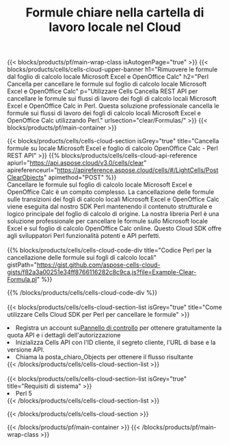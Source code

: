 ﻿---
title:  Formule chiare nella cartella di lavoro locale nel Cloud
description: API e SDK cloud per cancellare le formule su Microsoft Excel e OpenOffice Calc. Formule chiare sui fogli di calcolo locali tramite il Cloud Cells API. L'SDK supporta tipi di linguaggi di sviluppo. Includono Android, C#, Go, Java, NodeJS, Perl, PHP, Python, Ruby e swift.
---
{{< blocks/products/pf/main-wrap-class isAutogenPage="true" >}}
{{< blocks/products/cells/cells-cloud-upper-banner h1="Rimuovere le formule dal foglio di calcolo locale Microsoft Excel e OpenOffice Calc" h2="Perl Cancella per cancellare le formule sul foglio di calcolo locale Microsoft Excel e OpenOffice Calc" p="Utilizzare Cells Cancella REST API per cancellare le formule sui flussi di lavoro dei fogli di calcolo locali Microsoft Excel e OpenOffice Calc in Perl. Questa soluzione professionale cancella le formule sui flussi di lavoro dei fogli di calcolo locali Microsoft Excel e OpenOffice Calc utilizzando Perl." urlsection="clear/Formulas/" >}}
{{< blocks/products/pf/main-container >}}

{{< blocks/products/cells/cells-cloud-section isGrey="true" title="Cancella formule su locale Microsoft Excel e foglio di calcolo OpenOffice Calc - Perl REST API" >}}
{{% blocks/products/cells/cells-cloud-api-reference apiurl="https://api.aspose.cloud/v3.0/cells/clear" apireferenceurl="https://apireference.aspose.cloud/cells/#/LightCells/PostClearObjects" apimethod="POST" %}}
<br/>
Cancellare le formule sul foglio di calcolo locale Microsoft Excel e OpenOffice Calc è un compito complesso. La cancellazione delle formule sulle transizioni dei fogli di calcolo locali Microsoft Excel e OpenOffice Calc viene eseguita dal nostro SDK Perl mantenendo il contenuto strutturale e logico principale del foglio di calcolo di origine. La nostra libreria Perl è una soluzione professionale per cancellare le formule sullo Microsoft locale Excel e sul foglio di calcolo OpenOffice Calc online. Questo Cloud SDK offre agli sviluppatori Perl funzionalità potenti e API perfetti.
<br/>
<br/>
{{% blocks/products/cells/cells-cloud-code-div title="Codice Perl per la cancellazione delle formule sui fogli di calcolo locali" gistPath="https://gist.github.com/aspose-cells-cloud-gists/f82a3a00251e34ff8766116282c8c9ca.js?file=Example-Clear-Formula.pl" %}}
  
{{% /blocks/products/cells/cells-cloud-code-div %}}
<br/>
<br/>
{{< blocks/products/cells/cells-cloud-section-list isGrey="true" title="Come utilizzare Cells Cloud SDK per Perl per cancellare le formule" >}}
<li> Registra un account su<a href="https://dashboard.aspose.cloud/">Pannello di controllo</a> per ottenere gratuitamente la quota API e i dettagli dell'autorizzazione</li>
<li>Inizializza Cells API con l'ID cliente, il segreto cliente, l'URL di base e la versione API.</li>
<li>Chiama la posta_chiaro_Objects per ottenere il flusso risultante</li>
{{< /blocks/products/cells/cells-cloud-section-list >}}
<br/>
<br/>
{{< blocks/products/cells/cells-cloud-section-list isGrey="true" title="Requisiti di sistema" >}}
<li>Perl 5</li>
{{< /blocks/products/cells/cells-cloud-section-list >}}

{{< /blocks/products/cells/cells-cloud-section >}}

{{< /blocks/products/pf/main-container >}}
{{< /blocks/products/pf/main-wrap-class >}}
